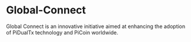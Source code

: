 # Global-Connect
Global Connect is an innovative initiative aimed at enhancing the adoption of PiDualTx technology and PiCoin worldwide.
